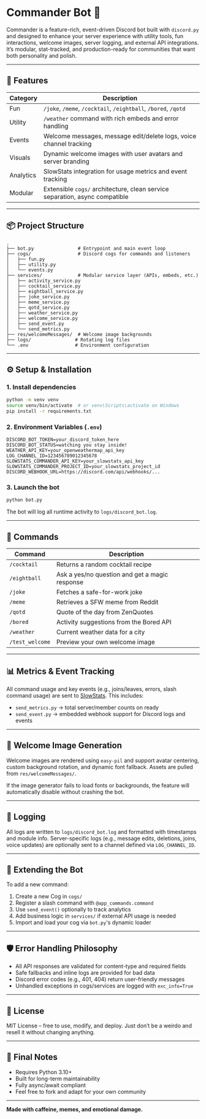 # Commander Bot 🤖

Commander is a feature-rich, event-driven Discord bot built with `discord.py` and designed to enhance your server experience with utility tools, fun interactions, welcome images, server logging, and external API integrations. It’s modular, stat-tracked, and production-ready for communities that want both personality and polish.

---

## 🔧 Features

| Category    | Description                                                                 |
|-------------|-----------------------------------------------------------------------------|
| Fun         | `/joke`, `/meme`, `/cocktail`, `/eightball`, `/bored`, `/qotd`              |
| Utility     | `/weather` command with rich embeds and error handling                      |
| Events      | Welcome messages, message edit/delete logs, voice channel tracking          |
| Visuals     | Dynamic welcome images with user avatars and server branding                |
| Analytics   | SlowStats integration for usage metrics and event tracking                  |
| Modular     | Extensible `cogs/` architecture, clean service separation, async compatible |

---

## 📦 Project Structure

```
.
├── bot.py                # Entrypoint and main event loop
├── cogs/                 # Discord cogs for commands and listeners
│   ├── fun.py
│   ├── utility.py
│   └── events.py
├── services/             # Modular service layer (APIs, embeds, etc.)
│   ├── activity_service.py
│   ├── cocktail_service.py
│   ├── eightball_service.py
│   ├── joke_service.py
│   ├── meme_service.py
│   ├── qotd_service.py
│   ├── weather_service.py
│   ├── welcome_service.py
│   ├── send_event.py
│   └── send_metrics.py
├── res/welcomeMessages/  # Welcome image backgrounds
├── logs/                # Rotating log files
└── .env                 # Environment configuration
```

---

## ⚙️ Setup & Installation

### 1. Install dependencies
```bash
python -m venv venv
source venv/bin/activate  # or venv\Scripts\activate on Windows
pip install -r requirements.txt
```

### 2. Environment Variables (`.env`)
```
DISCORD_BOT_TOKEN=your_discord_token_here
DISCORD_BOT_STATUS=watching you stay inside!
WEATHER_API_KEY=your_openweathermap_api_key
LOG_CHANNEL_ID=123456789012345678
SLOWSTATS_COMMANDER_API_KEY=your_slowstats_api_key
SLOWSTATS_COMMANDER_PROJECT_ID=your_slowstats_project_id
DISCORD_WEBHOOK_URL=https://discord.com/api/webhooks/...
```

### 3. Launch the bot
```bash
python bot.py
```

The bot will log all runtime activity to `logs/discord_bot.log`.

---

## 🧠 Commands

| Command       | Description                                      |
|---------------|--------------------------------------------------|
| `/cocktail`   | Returns a random cocktail recipe                 |
| `/eightball`  | Ask a yes/no question and get a magic response   |
| `/joke`       | Fetches a safe-for-work joke                     |
| `/meme`       | Retrieves a SFW meme from Reddit                 |
| `/qotd`       | Quote of the day from ZenQuotes                  |
| `/bored`      | Activity suggestions from the Bored API          |
| `/weather`    | Current weather data for a city                  |
| `/test_welcome` | Preview your own welcome image                |

---

## 📊 Metrics & Event Tracking

All command usage and key events (e.g., joins/leaves, errors, slash command usage) are sent to [SlowStats](https://theslow.net). This includes:

- `send_metrics.py` → total server/member counts on ready
- `send_event.py` → embedded webhook support for Discord logs and events

---

## 🎨 Welcome Image Generation

Welcome images are rendered using `easy-pil` and support avatar centering, custom background rotation, and dynamic font fallback. Assets are pulled from `res/welcomeMessages/`.

If the image generator fails to load fonts or backgrounds, the feature will automatically disable without crashing the bot.

---

## 📜 Logging

All logs are written to `logs/discord_bot.log` and formatted with timestamps and module info. Server-specific logs (e.g., message edits, deletions, joins, voice updates) are optionally sent to a channel defined via `LOG_CHANNEL_ID`.

---

## 🧩 Extending the Bot

To add a new command:
1. Create a new Cog in `cogs/`
2. Register a slash command with `@app_commands.command`
3. Use `send_event()` optionally to track analytics
4. Add business logic in `services/` if external API usage is needed
5. Import and load your cog via `bot.py`'s dynamic loader

---

## 🛡️ Error Handling Philosophy

- All API responses are validated for content-type and required fields
- Safe fallbacks and inline logs are provided for bad data
- Discord error codes (e.g., 401, 404) return user-friendly messages
- Unhandled exceptions in cogs/services are logged with `exc_info=True`

---

## 📄 License

MIT License – free to use, modify, and deploy. Just don’t be a weirdo and resell it without changing anything.

---

## 💬 Final Notes

- Requires Python 3.10+
- Built for long-term maintainability
- Fully async/await compliant
- Feel free to fork and adapt for your own community

---

**Made with caffeine, memes, and emotional damage.**
